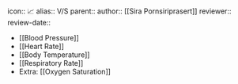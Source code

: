 icon:: 📈
alias:: V/S
parent::
author:: [[Sira Pornsiriprasert]] 
reviewer::
review-date::

- [[Blood Pressure]]
- [[Heart Rate]]
- [[Body Temperature]]
- [[Respiratory Rate]]
- Extra: [[Oxygen Saturation]]